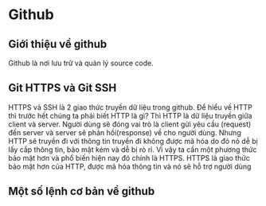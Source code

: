# Github
## Giới thiệu về github
Github là nơi lưu trữ và quản lý source code.

## Git HTTPS và Git SSH
HTTPS và SSH là 2 giao thức truyền dữ liệu trong github. Để hiểu về HTTP thì trước hết chúng ta phải biết HTTP là gì? Thì HTTP là dữ liệu truyền giữa client và server. Người dùng sẽ đóng vai trò là client gửi yêu cầu (request) đến server và server sẽ phản hồi(response) về cho người dùng. Nhưng HTTP sẽ truyền đi với thông tin truyền đi không được mã hóa do đó nó dễ bị lấy cắp thông tin, bảo mật kém và dễ bị rò rỉ. Vì vậy ta cần một phương thức bảo mật hơn và phổ biến hiện nay đó chính là HTTPS. HTTPS là giao thức bảo mật hơn của HTTP, được mã hóa thông tin và nó sẽ hỗ trợ người dùng

## Một số lệnh cơ bản về github
### 
